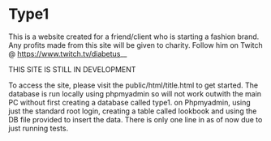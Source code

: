 # Type1

This is a website created for a friend/client who is starting a fashion brand. Any profits made from this site will be given to charity. Follow him on Twitch @ https://www.twitch.tv/diabetus__

THIS SITE IS STILL IN DEVELOPMENT

To access the site, please visit the public/html/title.html to get started. The database is run locally using phpmyadmin so will not work outwith the main PC without first creating a database called type1. on Phpmyadmin, using just the standard root login, creating a table called lookbook and using the DB file provided to insert the data. There is only one line in as of now due to just running tests.
